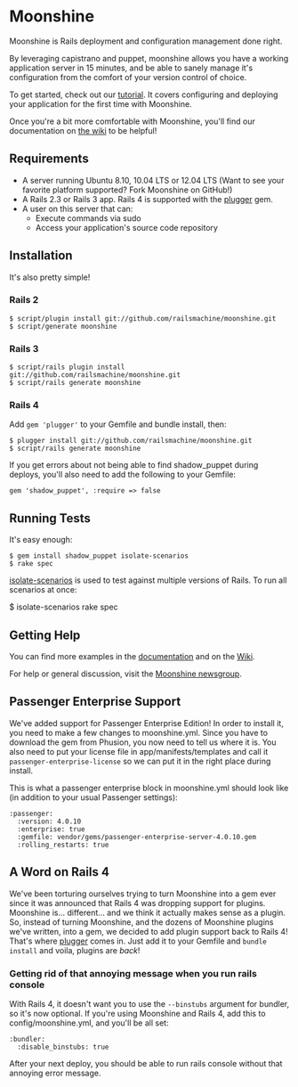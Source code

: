 # Moonshine

Moonshine is Rails deployment and configuration management done right.

By leveraging capistrano and puppet, moonshine allows you have a working application server in 15 minutes, and be able to sanely manage it's configuration from the comfort of your version control of choice.

To get started, check out our [tutorial](https://github.com/railsmachine/moonshine/wiki/Tutorial). It covers configuring and deploying your application for the first time with Moonshine.

Once you're a bit more comfortable with Moonshine, you'll find our documentation on [the wiki](https://github.com/railsmachine/moonshine/wiki) to be helpful!

## Requirements

* A server running Ubuntu 8.10, 10.04 LTS or 12.04 LTS (Want to see your favorite platform supported?  Fork Moonshine on GitHub!)
* A Rails 2.3 or Rails 3 app. Rails 4 is supported with the [plugger](http://github.com/railsmachine/plugger) gem.
* A user on this server that can:
  * Execute commands via sudo
  * Access your application's source code repository

## Installation

It's also pretty simple!

### Rails 2

    $ script/plugin install git://github.com/railsmachine/moonshine.git
    $ script/generate moonshine
  
### Rails 3

    $ script/rails plugin install git://github.com/railsmachine/moonshine.git
    $ script/rails generate moonshine
  
### Rails 4

Add <code>gem 'plugger'</code> to your Gemfile and bundle install, then:

    $ plugger install git://github.com/railsmachine/moonshine.git
    $ script/rails generate moonshine

If you get errors about not being able to find shadow_puppet during deploys, you'll also need to add the following to your Gemfile:

    gem 'shadow_puppet', :require => false

## Running Tests

It's easy enough:

    $ gem install shadow_puppet isolate-scenarios
    $ rake spec

[isolate-scenarios](http://github.com/technicalpickles/isolate-scenarios) is used to test against multiple versions of Rails. To run all scenarios at once:

   $ isolate-scenarios rake spec

## Getting Help

You can find more examples in the [documentation](http://railsmachine.github.com/moonshine) and on the [Wiki](https://github.com/railsmachine/moonshine/wiki).

For help or general discussion, visit the [Moonshine newsgroup](http://groups.google.com/group/railsmachine-moonshine).

## Passenger Enterprise Support

We've added support for Passenger Enterprise Edition!  In order to install it, you need to make a few changes to moonshine.yml.  Since you have to download the gem from Phusion, you now need to tell us where it is.  You also need to put your license file in app/manifests/templates and call it <code>passenger-enterprise-license</code> so we can put it in the right place during install.

This is what a passenger enterprise block in moonshine.yml should look like (in addition to your usual Passenger settings):

    :passenger:
      :version: 4.0.10
      :enterprise: true
      :gemfile: vendor/gems/passenger-enterprise-server-4.0.10.gem
      :rolling_restarts: true
    
## A Word on Rails 4

We've been torturing ourselves trying to turn Moonshine into a gem ever since it was announced that Rails 4 was dropping support for plugins.  Moonshine is... different... and we think it actually makes sense as a plugin.  So, instead of turning Moonshine, and the dozens of Moonshine plugins we've written, into a gem, we decided to add plugin support back to Rails 4!  That's where [plugger](http://github.com/railsmachine/plugger) comes in. Just add it to your Gemfile and <code>bundle install</code> and voila, plugins are *back*!

### Getting rid of that annoying message when you run rails console

With Rails 4, it doesn't want you to use the <code>--binstubs</code> argument for bundler, so it's now optional.  If you're using Moonshine and Rails 4, add this to config/moonshine.yml, and you'll be all set:

<pre><code>:bundler:
  :disable_binstubs: true</code></pre>
  
After your next deploy, you should be able to run rails console without that annoying error message.


